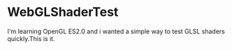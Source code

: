 WebGLShaderTest
===============

I'm learning OpenGL ES2.0 and i wanted a simple way to test GLSL shaders quickly.This is it.